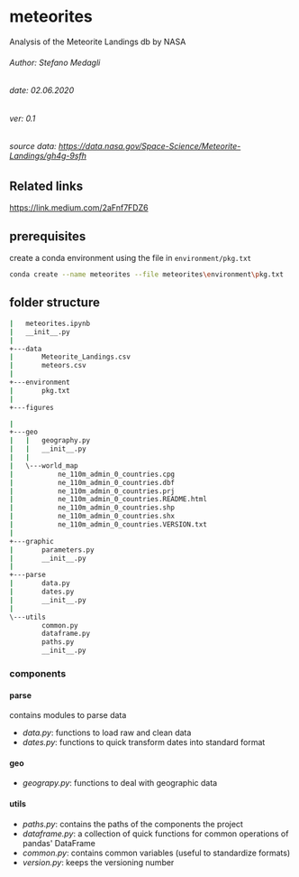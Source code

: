 # meteorites
Analysis of the Meteorite Landings db by NASA 
###### Author: Stefano Medagli
###### date: 02.06.2020
###### ver: 0.1
###### source data: https://data.nasa.gov/Space-Science/Meteorite-Landings/gh4g-9sfh

## Related links
https://link.medium.com/2aFnf7FDZ6


## prerequisites
create a conda environment using the file in `environment/pkg.txt`

```bash
conda create --name meteorites --file meteorites\environment\pkg.txt
```

## folder structure
```bash
|   meteorites.ipynb
|   __init__.py
|   
+---data
|       Meteorite_Landings.csv
|       meteors.csv
|       
+---environment
|       pkg.txt
|       
+---figures

|       
+---geo
|   |   geography.py
|   |   __init__.py
|   |   
|   \---world_map
|           ne_110m_admin_0_countries.cpg
|           ne_110m_admin_0_countries.dbf
|           ne_110m_admin_0_countries.prj
|           ne_110m_admin_0_countries.README.html
|           ne_110m_admin_0_countries.shp
|           ne_110m_admin_0_countries.shx
|           ne_110m_admin_0_countries.VERSION.txt
|           
+---graphic
|       parameters.py
|       __init__.py
|       
+---parse
|       data.py
|       dates.py
|       __init__.py
|       
\---utils
        common.py
        dataframe.py
        paths.py
        __init__.py
```

### components
#### parse
contains modules to parse data
* *data.py*: functions to load raw and clean data
* *dates.py*: functions to quick transform dates into standard format
#### geo
* *geograpy.py*: functions to deal with geographic data
#### utils
* *paths.py*: contains the paths of the components the project
* *dataframe.py*: a collection of quick functions for common operations of pandas' DataFrame
* *common.py*: contains common variables (useful to standardize formats)
* *version.py*: keeps the versioning number